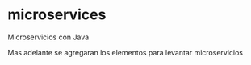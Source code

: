 # microservices
Microservicios con Java

Mas adelante se agregaran los elementos para levantar microservicios
